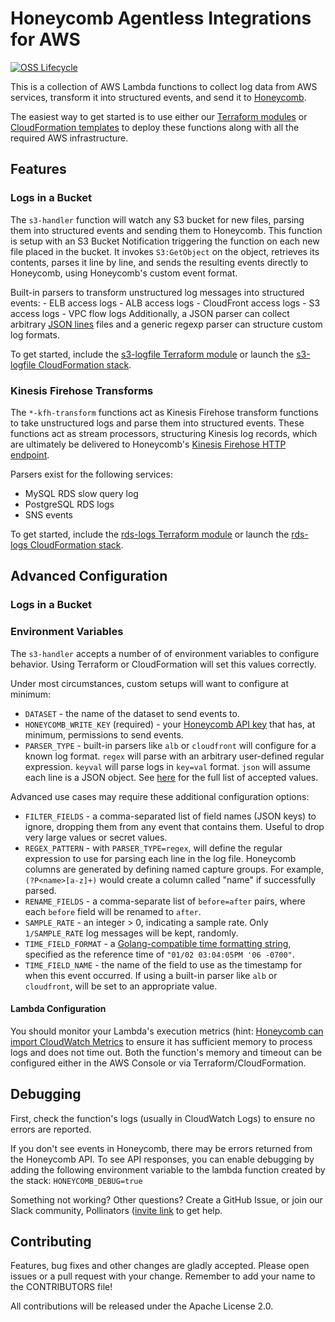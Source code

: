 # Honeycomb Agentless Integrations for AWS

[![OSS Lifecycle](https://img.shields.io/osslifecycle/honeycombio/agentless-integrations-for-aws?color=success)](https://github.com/honeycombio/home/blob/main/honeycomb-oss-lifecycle-and-practices.md)

This is a collection of AWS Lambda functions to collect log data from AWS services, transform it into structured events, and send it to [Honeycomb](https://honeycomb.io).

The easiest way to get started is to use either our [Terraform modules](https://github.com/honeycombio/terraform-aws-integrations) or [CloudFormation templates](https://github.com/honeycombio/cloudformation-integrations) to deploy these functions along with all the required AWS infrastructure.

## Features

### Logs in a Bucket

The `s3-handler` function will watch any S3 bucket for new files, parsing them into structured events and sending them to Honeycomb.
This function is setup with an S3 Bucket Notification triggering the function on each new file placed in the bucket.
It invokes `S3:GetObject` on the object, retrieves its contents, parses it line by line, and sends the resulting events directly to Honeycomb, using Honeycomb's custom event format.

Built-in parsers to transform unstructured log messages into structured events:
    - ELB access logs
    - ALB access logs
    - CloudFront access logs
    - S3 access logs
    - VPC flow logs
Additionally, a JSON parser can collect arbitrary [JSON lines](https://jsonlines.org) files and a generic regexp parser can structure custom log formats.

To get started, include the [s3-logfile Terraform module](https://registry.terraform.io/modules/honeycombio/integrations/aws/latest/submodules/s3-logfile) or launch the [s3-logfile CloudFormation stack](https://github.com/honeycombio/cloudformation-integrations#logs-from-a-s3-bucket).

### Kinesis Firehose Transforms

The `*-kfh-transform` functions act as Kinesis Firehose transform functions to take unstructured logs and parse them into structured events.
These functions act as stream processors, structuring Kinesis log records, which are ultimately be delivered to Honeycomb's [Kinesis Firehose HTTP endpoint](https://docs.honeycomb.io/getting-data-in/aws/how-aws-integrations-work/#how-aws-cloudwatch-logs-integrations-work).

Parsers exist for the following services:
- MySQL RDS slow query log
- PostgreSQL RDS logs
- SNS events

To get started, include the [rds-logs Terraform module](https://registry.terraform.io/modules/honeycombio/integrations/aws/latest/submodules/rds-logs) or launch the [rds-logs CloudFormation stack](https://github.com/honeycombio/cloudformation-integrations/blob/main/README.md#rds-cloudwatch-logs).
## Advanced Configuration

### Logs in a Bucket

### Environment Variables

The `s3-handler` accepts a number of of environment variables to configure behavior. Using Terraform or CloudFormation will set this values correctly.

Under most circumstances, custom setups will want to configure at minimum:

- `DATASET` - the name of the dataset to send events to.
- `HONEYCOMB_WRITE_KEY` (required) - your [Honeycomb API key](https://docs.honeycomb.io/getting-data-in/api-keys/) that has, at minimum, permissions to send events.
- `PARSER_TYPE` - built-in parsers like `alb` or `cloudfront` will configure for a known log format. `regex` will parse with an arbitrary user-defined regular expression. `keyval` will parse logs in `key=val` format. `json` will assume each line is a JSON object. See [here](https://github.com/honeycombio/agentless-integrations-for-aws/blob/main/common/common.go#L131-L157) for the full list of accepted values.

Advanced use cases may require these additional configuration options:

- `FILTER_FIELDS` - a comma-separated list of field names (JSON keys) to ignore, dropping them from any event that contains them. Useful to drop very large values or secret values.
- `REGEX_PATTERN` - with `PARSER_TYPE=regex`, will define the regular expression to use for parsing each line in the log file. Honeycomb columns are generated by defining named capture groups. For example, `(?P<name>[a-z]+)` would create a column called "name" if successfully parsed.
- `RENAME_FIELDS` - a comma-separate list of `before=after` pairs, where each `before` field will be renamed to `after`.
- `SAMPLE_RATE` - an integer > 0, indicating a sample rate. Only `1/SAMPLE_RATE` log messages will be kept, randomly.
- `TIME_FIELD_FORMAT` - a [Golang-compatible time formatting string](https://pkg.go.dev/time#Time.Format), specified as the reference time of `"01/02 03:04:05PM '06 -0700"`.
- `TIME_FIELD_NAME` - the name of the field to use as the timestamp for when this event occurred. If using a built-in parser like `alb` or `cloudfront`, will be set to an appropriate value.

#### Lambda Configuration

You should monitor your Lambda's execution metrics (hint: [Honeycomb can import CloudWatch Metrics](https://docs.honeycomb.io/getting-data-in/aws/how-aws-integrations-work/#metrics-via-aws-cloudwatch-metrics) to ensure it has sufficient memory to process logs and does not time out. Both the function's memory and timeout can be configured either in the AWS Console or via Terraform/CloudFormation.

## Debugging

First, check the function's logs (usually in CloudWatch Logs) to ensure no errors are reported.

If you don't see events in Honeycomb, there may be errors returned from the Honeycomb API. To see API responses, you can enable debugging
by adding the following environment variable to the lambda function created by the stack: `HONEYCOMB_DEBUG=true`

Something not working? Other questions? Create a GitHub Issue, or join our Slack community, Pollinators ([invite link](https://join.slack.com/t/honeycombpollinators/shared_invite/zt-xqexg936-dckd0l29wdE3WLmUs8Qvpg) to get help.

## Contributing

Features, bug fixes and other changes are gladly accepted.
Please open issues or a pull request with your change.
Remember to add your name to the CONTRIBUTORS file!

All contributions will be released under the Apache License 2.0.
